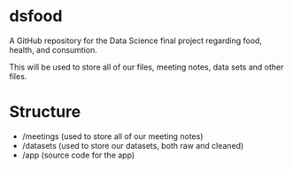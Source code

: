 # dsfood
A GitHub repository for the Data Science final project regarding food, health, and consumtion.

This will be used to store all of our files, meeting notes, data sets and other files.


# Structure

- /meetings (used to store all of our meeting notes)
- /datasets (used to store our datasets, both raw and cleaned)
- /app      (source code for the app)
